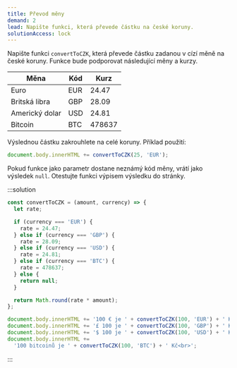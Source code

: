 ```yaml
---
title: Převod měny
demand: 2
lead: Napište funkci, která převede částku na české koruny.
solutionAccess: lock
---
```


Napište funkci `convertToCZK`, která převede částku zadanou v cízí měně na české koruny. Funkce bude podporovat následující měny a kurzy.

| Měna           | Kód | Kurz   |
| -------------- | --- | ------ |
| Euro           | EUR | 24.47  |
| Britská libra  | GBP | 28.09  |
| Americký dolar | USD | 24.81  |
| Bitcoin        | BTC | 478637 |

Výslednou částku zakrouhlete na celé koruny. Příklad použití:

```js
document.body.innerHTML += convertToCZK(25, 'EUR');
```

Pokud funkce jako parametr dostane neznámý kód měny, vrátí jako výsledek `null`. Otestujte funkci výpisem výsledku do stránky.

:::solution

```js
const convertToCZK = (amount, currency) => {
  let rate;

  if (currency === 'EUR') {
    rate = 24.47;
  } else if (currency === 'GBP') {
    rate = 28.09;
  } else if (currency === 'USD') {
    rate = 24.81;
  } else if (currency === 'BTC') {
    rate = 478637;
  } else {
    return null;
  }

  return Math.round(rate * amount);
};

document.body.innerHTML += '100 € je ' + convertToCZK(100, 'EUR') + ' Kč<br>';
document.body.innerHTML += '£ 100 je ' + convertToCZK(100, 'GBP') + ' Kč<br>';
document.body.innerHTML += '$ 100 je ' + convertToCZK(100, 'USD') + ' Kč<br>';
document.body.innerHTML +=
  '100 bitcoinů je ' + convertToCZK(100, 'BTC') + ' Kč<br>';
```

:::
